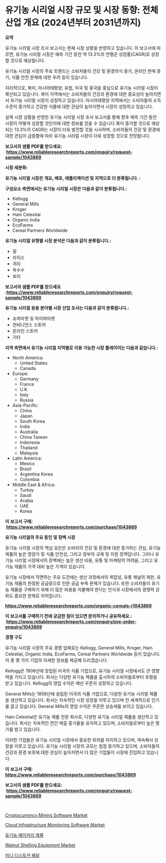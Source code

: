 <p><h1>유기농 시리얼 시장 규모 및 시장 동향: 전체 산업 개요 (2024년부터 2031년까지)</h1></p><p><strong>요약</strong></p>
<p><p>유기농 시리얼 시장 조사 보고서는 현재 시장 상황을 반영하고 있습니다. 이 보고서에 따르면, 유기농 시리얼 시장은 예측 기간 동안 약 13.3%의 연평균 성장률(CAGR)로 성장할 것으로 예상됩니다.</p><p>유기농 시리얼 시장의 주요 트렌드는 소비자들의 건강 및 환경의식 증가, 온라인 판매 증가, 식품 안전 문제에 대한 우려 등이 있습니다.</p><p>지리적으로, 북미, 아시아태평양, 유럽, 미국 및 중국을 중심으로 유기농 시리얼 시장이 확산되고 있습니다. 북미 지역에서는 소비자들의 건강과 환경에 대한 중요성이 높아지면서 유기농 시리얼 시장이 성장하고 있습니다. 아시아태평양 지역에서는 소비자들의 소득 수준이 증가하고 건강한 식품에 대한 관심이 높아지면서 시장이 성장하고 있습니다.</p><p>실제 시장 상황을 반영한 유기농 시리얼 시장 조사 보고서를 통해 향후 예측 기간 동안 시장이 어떻게 성장할 것인지에 대한 정보를 얻을 수 있습니다.록이 증가할 것으로 예상되는 13.3%의 CAGR는 시장이 더욱 발전할 것을 시사하며, 소비자들의 건강 및 환경에 대한 관심이 급증함에 따라 유기농 시리얼 시장이 더욱 성장할 것으로 전망됩니다.</p></p>
<p><strong>보고서의 샘플 PDF를 받으세요: &nbsp;<a href="https://www.reliableresearchreports.com/enquiry/request-sample/1043869">https://www.reliableresearchreports.com/enquiry/request-sample/1043869</a></strong></p>
<p><strong>시장 세분화:</strong></p>
<p><strong> 유기농 시리얼 시장은 개요, 배포, 애플리케이션 및 지역으로 더 분류됩니다. :</strong></p>
<p><strong>구성요소 측면에서는 유기농 시리얼 시장은 다음과 같이 분류됩니다.:</strong></p>
<p><ul><li>Kellogg</li><li>General Mills</li><li>Kroger</li><li>Hain Celestial</li><li>Organic India</li><li>EcoFarms</li><li>Cereal Partners Worldwide</li></ul></p>
<p><strong> 유기농 시리얼 유형별 시장 분석은 다음과 같이 분류됩니다.:</strong></p>
<p><ul><li>밀</li><li>라이스</li><li>귀리</li><li>옥수수</li><li>보리</li></ul></p>
<p><strong>보고서의 샘플 PDF를 받으세요 :<a href="https://www.reliableresearchreports.com/enquiry/request-sample/1043869">https://www.reliableresearchreports.com/enquiry/request-sample/1043869</a></strong></p>
<p><strong> 유기농 시리얼 응용 분야별 시장 산업 조사는 다음과 같이 분류됩니다.:</strong></p>
<p><ul><li>슈퍼마켓 및 하이퍼마켓</li><li>컨비니언스 스토어</li><li>온라인 스토어</li><li>기타</li></ul></p>
<p><strong>지역 측면에서 유기농 시리얼 지역별로 이용 가능한 시장 플레이어는 다음과 같습니다.:</strong></p>
<p><ul>
    <li>
        North America:
        <ul>
            <li>United States</li>
            <li>Canada</li>
        </ul>
    </li>
    <li>
        Europe:
        <ul>
            <li>Germany</li>
            <li>France</li>
            <li>U.K.</li>
            <li>Italy</li>
            <li>Russia</li>
        </ul>
    </li>
    <li>
        Asia-Pacific:
        <ul>
            <li>China</li>
            <li>Japan</li>
            <li>South Korea</li>
            <li>India</li>
            <li>Australia</li>
            <li>China Taiwan</li>
            <li>Indonesia</li>
            <li>Thailand</li>
            <li>Malaysia</li>
        </ul>
    </li>
    <li>
        Latin America:
        <ul>
            <li>Mexico</li>
            <li>Brazil</li>
            <li>Argentina Korea</li>
            <li>Colombia</li>
        </ul>
    </li>
    <li>
        Middle East & Africa:
        <ul>
            <li>Turkey</li>
            <li>Saudi</li>
            <li>Arabia</li>
            <li>UAE</li>
            <li>Korea</li>
        </ul>
    </li>
    </ul></p>
<p><strong>이 보고서 구매: &nbsp;<a href="https://www.reliableresearchreports.com/purchase/1043869">https://www.reliableresearchreports.com/purchase/1043869</a></strong></p>
<p><strong>유기농 시리얼의 주요 동인 및 장벽 시장</strong></p>
<p><p>유기농 시리얼 시장의 핵심 요인은 소비자의 건강 및 환경에 대한 증가하는 관심, 유기농 제품의 높은 영양가 및 식품 안전성, 그리고 정부의 규제 및 지원 정책입니다. 그러나 유기농 시리얼 시장에서의 장벽에는 높은 생산 비용, 유통 및 마케팅의 어려움, 그리고 유기농 제품의 가격 대비 높은 가격이 있습니다.</p><p>유기농 시장에서 직면하는 주요 도전에는 생산 과정에서의 복잡성, 유통 채널의 제한, 유기농 제품의 한정된 공급량으로 인한 공급 부족 문제가 있습니다. 또한 소비자들이 유기농 제품을 구매하기 위해 더 많은 비용을 지불해야 한다는 인식과 시장에서의 경쟁력 강화도 중요한 문제로 이어집니다.</p></p>
<p><strong><a href="https://www.reliableresearchreports.com/organic-cereals-r1043869">https://www.reliableresearchreports.com/organic-cereals-r1043869</a></strong></p>
<p><strong>이 보고서를 구매하기 전에 궁금한 점이 있으면 문의하거나 공유하세요.: &nbsp;<a href="https://www.reliableresearchreports.com/enquiry/pre-order-enquiry/1043869">https://www.reliableresearchreports.com/enquiry/pre-order-enquiry/1043869</a></strong></p>
<p><strong>경쟁 구도</strong></p>
<p><p>유기농 시리얼 시장의 주요 경쟁 업체로는 Kellogg, General Mills, Kroger, Hain Celestial, Organic India, EcoFarms, Cereal Partners Worldwide 등이 있습니다. 이 중 몇 가지 기업의 자세한 정보를 제공해 드리겠습니다.</p><p>Kellogg은 1906년에 창립된 미국의 식품 기업으로, 유기농 시리얼 시장에서도 큰 영향력을 가지고 있습니다. 회사는 다양한 유기농 제품을 출시하여 소비자들로부터 호평을 받고 있습니다. Kellogg의 영업 수익은 매년 꾸준히 성장하고 있습니다.</p><p>General Mills는 1856년에 설립된 미국의 식품 기업으로, 다양한 유기농 시리얼 제품을 생산하고 있습니다. 회사는 지속적인 시장 성장을 이루고 있으며 전 세계적으로 인기를 끌고 있습니다. General Mills의 영업 수익은 꾸준한 상승세를 보이고 있습니다.</p><p>Hain Celestial은 유기농 제품 전문 회사로, 다양한 유기농 시리얼 제품을 생산하고 있습니다. 회사는 지속적인 연간 매출 증가율을 유지하고 있으며, 소비자들로부터 높은 평가를 받고 있습니다.</p><p>이러한 기업들은 유기농 시리얼 시장에서 중요한 위치를 차지하고 있으며, 계속해서 성장을 이루고 있습니다. 유기농 시리얼 시장의 규모는 점점 증가하고 있으며, 소비자들의 건강과 환경 보호에 대한 관심이 높아지면서 더 많은 기업들이 시장에 진입하고 있습니다.</p></p>
<p><strong>이 보고서 구매: &nbsp; <a href="https://www.reliableresearchreports.com/purchase/1043869">https://www.reliableresearchreports.com/purchase/1043869</a></strong></p>
<p><strong>보고서의 샘플 PDF를 받으세요: &nbsp;<a href="https://www.reliableresearchreports.com/enquiry/request-sample/1043869">https://www.reliableresearchreports.com/enquiry/request-sample/1043869</a></strong><strong></strong></p>
<p>&nbsp;</p>
<p><p><a href="https://github.com/julyju69/Market-Research-Report-List-3/blob/main/cryptocurrency-mining-software-market.md">Cryptocurrency Mining Software Market</a></p><p><a href="https://github.com/nathandecarvalho/Market-Research-Report-List-3/blob/main/cloud-infrastructure-monitoring-software-market.md">Cloud Infrastructure Monitoring Software Market</a></p><p><a href="https://github.com/JackieFauhey9089475/Market-Research-Report-List-1/blob/main/493473251347.md">유기농 베이커리 제품</a></p><p><a href="https://www.linkedin.com/pulse/walnut-shelling-equipment-market-furnishes-information-xmbse">Walnut Shelling Equipment Market</a></p><p><a href="https://medium.com/@cierrahayes645/%EB%AF%B8%EB%8B%88-%EB%94%94%EC%8A%A4%ED%86%A0%EC%85%98-%ED%8E%98%EB%8B%AC-%EC%8B%9C%EC%9E%A5-%EB%A9%94%ED%8A%B8%EB%A6%AD-%ED%95%B4%EB%8F%85-%EC%8B%9C%EC%9E%A5-%EC%A0%90%EC%9C%A0%EC%9C%A8-%ED%8A%B8%EB%A0%8C%EB%93%9C-%EB%B0%8F-%EC%84%B1%EC%9E%A5-%ED%8C%A8%ED%84%B4-398c01730038">미니 디스토션 페달</a></p></p>